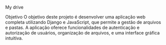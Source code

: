 My drive

Objetivo
O objetivo deste projeto é desenvolver uma aplicação web completa utilizando Django e JavaScript, que permite a gestão de arquivos e pastas. A aplicação oferece funcionalidades de autenticação e autorização de usuários, organização de arquivos, e uma interface gráfica intuitiva.

